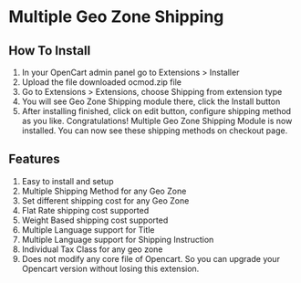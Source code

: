 # Multiple Geo Zone Shipping

## How To Install
1) In your OpenCart admin panel go to Extensions > Installer
2) Upload the file downloaded ocmod.zip file
3) Go to Extensions > Extensions, choose Shipping from extension type
4) You will see Geo Zone Shipping module there, click the Install button
5) After installing finished, click on edit button, configure shipping method as you like.
Congratulations! Multiple Geo Zone Shipping Module is now installed. You can now see these shipping methods on checkout page.


## Features
1. Easy to install and setup
2. Multiple Shipping Method for any Geo Zone
3. Set different shipping cost for any Geo Zone
3. Flat Rate shipping cost supported
4. Weight Based shipping cost supported
5. Multiple Language support for Title
6. Multiple Language support for Shipping Instruction
7. Individual Tax Class for any geo zone
8. Does not modify any core file of Opencart. So you can upgrade your Opencart version without losing this extension.